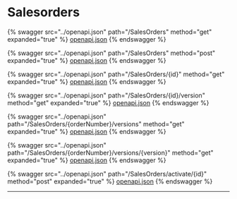 # Salesorders

{% swagger src="../openapi.json" path="/SalesOrders" method="get" expanded="true" %}
[openapi.json](../openapi.json)
{% endswagger %}

{% swagger src="../openapi.json" path="/SalesOrders" method="post" expanded="true" %}
[openapi.json](../openapi.json)
{% endswagger %}

{% swagger src="../openapi.json" path="/SalesOrders/{id}" method="get" expanded="true" %}
[openapi.json](../openapi.json)
{% endswagger %}

{% swagger src="../openapi.json" path="/SalesOrders/{id}/version" method="get" expanded="true" %}
[openapi.json](../openapi.json)
{% endswagger %}

{% swagger src="../openapi.json" path="/SalesOrders/{orderNumber}/versions" method="get" expanded="true" %}
[openapi.json](../openapi.json)
{% endswagger %}

{% swagger src="../openapi.json" path="/SalesOrders/{orderNumber}/versions/{version}" method="get" expanded="true" %}
[openapi.json](../openapi.json)
{% endswagger %}

{% swagger src="../openapi.json" path="/SalesOrders/activate/{id}" method="post" expanded="true" %}
[openapi.json](../openapi.json)
{% endswagger %}

***
